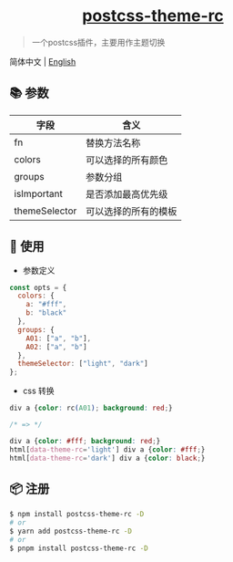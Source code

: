 <div align="center"><h1><u>postcss-theme-rc</u></h1></div>

> 一个postcss插件，主要用作主题切换

简体中文 | [English](https://github.com/a572251465/w-hooks/blob/main/README.zh-CN.md)

## 📚 参数

| 字段            | 含义         |
|---------------|------------|
| fn            | 替换方法名称     |
| colors        | 可以选择的所有颜色  |
| groups        | 参数分组       |
| isImportant   | 是否添加最高优先级  |
| themeSelector | 可以选择的所有的模板 |

## 🔨 使用

- 参数定义
```javascript
const opts = {
  colors: {
    a: "#fff",
    b: "black"
  },
  groups: {
    A01: ["a", "b"],
    A02: ["a", "b"]
  },
  themeSelector: ["light", "dark"]
};
```

- css 转换

```css
div a {color: rc(A01); background: red;}

/* => */

div a {color: #fff; background: red;}
html[data-theme-rc='light'] div a {color: #fff;}
html[data-theme-rc='dark'] div a {color: black;}
```

## 📦 注册

```bash
$ npm install postcss-theme-rc -D
# or
$ yarn add postcss-theme-rc -D
# or
$ pnpm install postcss-theme-rc -D
```
